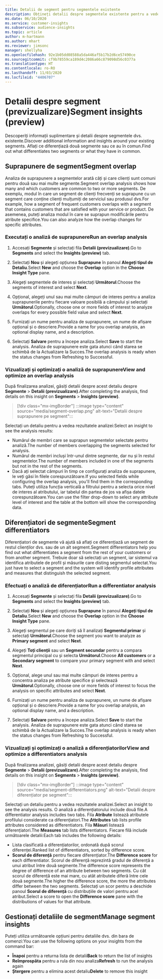 ```yaml
---
title: Detalii de segment pentru segmentele existente
description: Obțineți detalii despre segmentele existente pentru a vedea diferențele și punctele comune.
ms.date: 06/10/2020
ms.service: customer-insights
ms.subservice: audience-insights
ms.topic: article
author: m-hartmann
ms.author: mhart
ms.reviewer: jimsonc
manager: shellyha
ms.openlocfilehash: 92e1b05dd08588a5da446af5b17b2d6ce57490ce
ms.sourcegitcommit: cf9b78559ca189d4c2086a66c879098d56c0377a
ms.translationtype: HT
ms.contentlocale: ro-RO
ms.lasthandoff: 11/03/2020
ms.locfileid: "4406707"
---
```

# <a name="segment-insights-preview"></a><span data-ttu-id="4eb96-103">Detalii despre segment (previzualizare)</span><span class="sxs-lookup"><span data-stu-id="4eb96-103">Segment insights (preview)</span></span>

<span data-ttu-id="4eb96-104">Descoperiți informații suplimentare și detalii despre segmentele dvs. existente.</span><span class="sxs-lookup"><span data-stu-id="4eb96-104">Discover additional information and insights around your existing segments.</span></span> <span data-ttu-id="4eb96-105">Aflați ce diferențiază două segmente sau ce au în comun.</span><span class="sxs-lookup"><span data-stu-id="4eb96-105">Find out what differentiates two segments or what they have in common.</span></span>

## <a name="segment-overlap"></a><span data-ttu-id="4eb96-106">Suprapunere de segment</span><span class="sxs-lookup"><span data-stu-id="4eb96-106">Segment overlap</span></span>

<span data-ttu-id="4eb96-107">Analiza de suprapunere a segmentelor arată câți și care clienți sunt comuni pentru două sau mai multe segmente.</span><span class="sxs-lookup"><span data-stu-id="4eb96-107">Segment overlap analysis shows how many and which customers are common to two or more segments.</span></span> <span data-ttu-id="4eb96-108">De exemplu, modul în care un segment de clienți frecvenți se suprapune cu un segment care conține clienți mulțumiți de serviciul sau produsul dvs.</span><span class="sxs-lookup"><span data-stu-id="4eb96-108">For example, how a segment of frequent customers overlaps with a segment that contains customers that are satisfied with your service or product.</span></span>
<span data-ttu-id="4eb96-109">De asemenea, puteți analiza modul în care se suprapun modificările pentru atribute specifice.</span><span class="sxs-lookup"><span data-stu-id="4eb96-109">You can also analyze how the overlap changes for specific attributes.</span></span>

### <a name="run-an-overlap-analysis"></a><span data-ttu-id="4eb96-110">Executați o analiză de suprapunere</span><span class="sxs-lookup"><span data-stu-id="4eb96-110">Run an overlap analysis</span></span>

1. <span data-ttu-id="4eb96-111">Accesați **Segmente** și selectați fila **Detalii (previzualizare)**.</span><span class="sxs-lookup"><span data-stu-id="4eb96-111">Go to **Segments** and select the **Insights (preview)** tab.</span></span>

1. <span data-ttu-id="4eb96-112">Selectați **Nou** și alegeți opțiunea **Suprapune** în panoul **Alegeți tipul de Detaliu**.</span><span class="sxs-lookup"><span data-stu-id="4eb96-112">Select **New** and choose the **Overlap** option in the **Choose Insight Type** pane.</span></span>

1. <span data-ttu-id="4eb96-113">Alegeți segmentele de interes și selectați **Următorul**.</span><span class="sxs-lookup"><span data-stu-id="4eb96-113">Choose the segments of interest and select **Next**.</span></span>

1. <span data-ttu-id="4eb96-114">Opțional, alegeți unul sau mai multe câmpuri de interes pentru a analiza suprapunerile pentru fiecare valoare posibilă a câmpului și selectați **Următorul**.</span><span class="sxs-lookup"><span data-stu-id="4eb96-114">Optionally, choose one or more fields of interest to analyze overlaps for every possible field value and select **Next**.</span></span>

1. <span data-ttu-id="4eb96-115">Furnizați un nume pentru analiza de suprapunere, un nume de afișare opțional și o descriere.</span><span class="sxs-lookup"><span data-stu-id="4eb96-115">Provide a name for you overlap analysis, an optional display name, and a description.</span></span>

1. <span data-ttu-id="4eb96-116">Selectați **Salvare** pentru a începe analiza.</span><span class="sxs-lookup"><span data-stu-id="4eb96-116">Select **Save** to start the analysis.</span></span> <span data-ttu-id="4eb96-117">Analiza de suprapunere este gata atunci când starea se schimbă de la Actualizare la Succes.</span><span class="sxs-lookup"><span data-stu-id="4eb96-117">The overlap analysis is ready when the status changes from Refreshing to Successful.</span></span>

### <a name="view-and-optimize-an-overlap-analysis"></a><span data-ttu-id="4eb96-118">Vizualizați și optimizați o analiză de suprapunere</span><span class="sxs-lookup"><span data-stu-id="4eb96-118">View and optimize an overlap analysis</span></span>

<span data-ttu-id="4eb96-119">După finalizarea analizei, găsiți detalii despre acest detaliu despre **Segmente** > **Detalii (previzualizare)**.</span><span class="sxs-lookup"><span data-stu-id="4eb96-119">After completing the analysis, find details on this insight on **Segments** > **Insights (preview)**.</span></span>

> [!div class="mx-imgBorder"]
> :::image type="content" source="media/segment-overlap.png" alt-text="Detalii despre suprapunere pe segment":::

<span data-ttu-id="4eb96-121">Selectați un detaliu pentru a vedea rezultatele analizei:</span><span class="sxs-lookup"><span data-stu-id="4eb96-121">Select an insight to see the analysis results:</span></span>

- <span data-ttu-id="4eb96-122">Numărul de membri care se suprapun segmentelor selectate pentru analiză.</span><span class="sxs-lookup"><span data-stu-id="4eb96-122">The number of members overlapping the segments selected for analysis.</span></span>
- <span data-ttu-id="4eb96-123">Numărul de membri incluși într-unul dintre segmente, dar nu și în restul segmentelor.</span><span class="sxs-lookup"><span data-stu-id="4eb96-123">The number of members included in one of the segments but not in the rest of the segments.</span></span>
- <span data-ttu-id="4eb96-124">Dacă ați selectat câmpuri în timp ce configurați analiza de suprapunere, le veți găsi în filele corespunzătoare.</span><span class="sxs-lookup"><span data-stu-id="4eb96-124">If you selected fields while configuring the overlap analysis, you'll find them in the corresponding tabs.</span></span> <span data-ttu-id="4eb96-125">Puteți utiliza funcția verticală a filtrului pentru a selecta orice nivel de interes al atributului, iar tabelul din partea de jos va afișa datele corespunzătoare.</span><span class="sxs-lookup"><span data-stu-id="4eb96-125">You can use the filter drop-down to select any attribute level of interest and the table at the bottom will show the corresponding data.</span></span>

## <a name="segment-differentiators"></a><span data-ttu-id="4eb96-126">Diferențiatori de segmente</span><span class="sxs-lookup"><span data-stu-id="4eb96-126">Segment differentiators</span></span>

<span data-ttu-id="4eb96-127">Diferențiatori de segmente vă ajută să aflați ce diferențiază un segment de restul clienților dvs. sau de un alt segment.</span><span class="sxs-lookup"><span data-stu-id="4eb96-127">Segment differentiators help you find out what differentiates a segment from the rest of your customers or from another segment.</span></span> <span data-ttu-id="4eb96-128">Trebuie doar să selectați un segment, iar sistemul va identifica atributele de profil și măsurile care disting segmentul selectat.</span><span class="sxs-lookup"><span data-stu-id="4eb96-128">You just have to select a segment and the system will identify profile attributes and measures that distinguish the selected segment.</span></span>

### <a name="run-a-differentiator-analysis"></a><span data-ttu-id="4eb96-129">Efectuați o analiză de diferențiator</span><span class="sxs-lookup"><span data-stu-id="4eb96-129">Run a differentiator analysis</span></span>

1. <span data-ttu-id="4eb96-130">Accesați **Segmente** și selectați fila **Detalii (previzualizare)**.</span><span class="sxs-lookup"><span data-stu-id="4eb96-130">Go to **Segments** and select the **Insights (preview)** tab.</span></span>

1. <span data-ttu-id="4eb96-131">Selectați **Nou** și alegeți opțiunea **Suprapune** în panoul **Alegeți tipul de Detaliu**.</span><span class="sxs-lookup"><span data-stu-id="4eb96-131">Select **New** and choose the **Overlap** option in the **Choose Insight Type** pane.</span></span>

1. <span data-ttu-id="4eb96-132">Alegeți segmentul pe care doriți să îl analizați **Segmentul primar** și selectați **Următorul**.</span><span class="sxs-lookup"><span data-stu-id="4eb96-132">Choose the segment you want to analyze as **Primary segment** and select **Next**.</span></span>

1. <span data-ttu-id="4eb96-133">Alegeți **Toți clienții** sau un **Segment secundar** pentru a compara segmentul principal cu și selecta **Următorul**.</span><span class="sxs-lookup"><span data-stu-id="4eb96-133">Choose **All customers** or a **Secondary segment** to compare your primary segment with and select **Next**.</span></span>

1. <span data-ttu-id="4eb96-134">Opțional, alege unul sau mai multe câmpuri de interes pentru a concentra analiza pe atribute specifice și selectează **Următorul**.</span><span class="sxs-lookup"><span data-stu-id="4eb96-134">Optionally, choose one or more fields of interest to focus the analysis on specific attributes and select **Next**.</span></span>

1. <span data-ttu-id="4eb96-135">Furnizați un nume pentru analiza de suprapunere, un nume de afișare opțional și o descriere.</span><span class="sxs-lookup"><span data-stu-id="4eb96-135">Provide a name for you overlap analysis, an optional display name, and a description.</span></span>

1. <span data-ttu-id="4eb96-136">Selectați **Salvare** pentru a începe analiza.</span><span class="sxs-lookup"><span data-stu-id="4eb96-136">Select **Save** to start the analysis.</span></span> <span data-ttu-id="4eb96-137">Analiza de suprapunere este gata atunci când starea se schimbă de la Actualizare la Succes.</span><span class="sxs-lookup"><span data-stu-id="4eb96-137">The overlap analysis is ready when the status changes from Refreshing to Successful.</span></span>

### <a name="view-and-optimize-a-differentiators-analysis"></a><span data-ttu-id="4eb96-138">Vizualizați și optimizați o analiză a diferențiatorilor</span><span class="sxs-lookup"><span data-stu-id="4eb96-138">View and optimize a differentiators analysis</span></span>

<span data-ttu-id="4eb96-139">După finalizarea analizei, găsiți detalii despre acest detaliu despre **Segmente** > **Detalii (previzualizare)**.</span><span class="sxs-lookup"><span data-stu-id="4eb96-139">After completing the analysis, find details on this insight on **Segments** > **Insights (preview)**.</span></span>

> [!div class="mx-imgBorder"]
> :::image type="content" source="media/segment-differentiators.png" alt-text="Detalii despre diferențiator pe segment":::

<span data-ttu-id="4eb96-141">Selectați un detaliu pentru a vedea rezultatele analizei.</span><span class="sxs-lookup"><span data-stu-id="4eb96-141">Select an insight to see the analysis results.</span></span> <span data-ttu-id="4eb96-142">O analiză a diferențiatorului include două file.</span><span class="sxs-lookup"><span data-stu-id="4eb96-142">A differentiator analysis includes two tabs.</span></span> <span data-ttu-id="4eb96-143">Fila **Atribute** listează atributele profilului considerate ca diferențiatori.</span><span class="sxs-lookup"><span data-stu-id="4eb96-143">The **Attributes** tab lists profile attributes considered as differentiators.</span></span> <span data-ttu-id="4eb96-144">Fila **Măsuri** listează diferențiatori.</span><span class="sxs-lookup"><span data-stu-id="4eb96-144">The **Measures** tab lists differentiators.</span></span> <span data-ttu-id="4eb96-145">Fiecare filă include următoarele detalii:</span><span class="sxs-lookup"><span data-stu-id="4eb96-145">Each tab includes the following details:</span></span>

- <span data-ttu-id="4eb96-146">Lista clasificată a diferențiatorilor, ordonată după scorul diferenței.</span><span class="sxs-lookup"><span data-stu-id="4eb96-146">Ranked list of differentiators, sorted by difference score.</span></span>
- <span data-ttu-id="4eb96-147">**Scorul de diferență** pentru fiecare diferențiator.</span><span class="sxs-lookup"><span data-stu-id="4eb96-147">The **Difference score** for each differentiator.</span></span> <span data-ttu-id="4eb96-148">Scorul de diferență reprezintă gradul de diferență a unui atribut între două segmente.</span><span class="sxs-lookup"><span data-stu-id="4eb96-148">The difference score represents the degree of difference of an attribute between two segments.</span></span> <span data-ttu-id="4eb96-149">Cu cât scorul de diferență este mai mare, cu atât atributele diferă între cele două segmente.</span><span class="sxs-lookup"><span data-stu-id="4eb96-149">The higher the difference score, the more the attributes differ between the two segments.</span></span> <span data-ttu-id="4eb96-150">Selectați un scor pentru a deschide panoul **Scorul de diferență** cu distribuțiile de valori pentru acel atribut.</span><span class="sxs-lookup"><span data-stu-id="4eb96-150">Select a score to open the **Difference score** pane with the distributions of values for that attribute.</span></span>

## <a name="manage-segment-insights"></a><span data-ttu-id="4eb96-151">Gestionați detaliile de segment</span><span class="sxs-lookup"><span data-stu-id="4eb96-151">Manage segment insights</span></span>

<span data-ttu-id="4eb96-152">Puteți utiliza următoarele opțiuni pentru detaliile dvs. din bara de comenzi:</span><span class="sxs-lookup"><span data-stu-id="4eb96-152">You can use the following options on your insights from the command bar:</span></span>

- <span data-ttu-id="4eb96-153">**Înapoi** pentru a returna lista de detalii</span><span class="sxs-lookup"><span data-stu-id="4eb96-153">**Back** to return the list of insights</span></span>
- <span data-ttu-id="4eb96-154">**Reîmprospăta** pentru a rula din nou analiza</span><span class="sxs-lookup"><span data-stu-id="4eb96-154">**Refresh** to run the analysis again</span></span>
- <span data-ttu-id="4eb96-155">**Ștergere** pentru a elimina acest detaliu</span><span class="sxs-lookup"><span data-stu-id="4eb96-155">**Delete** to remove this insight</span></span>
